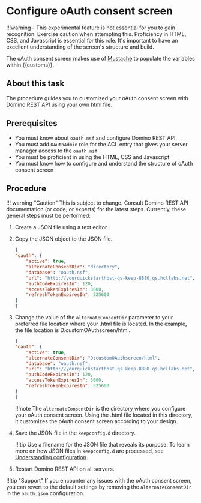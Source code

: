 # Configure oAuth consent screen

!!!warning
    - This experimental feature is not essential for you to gain recognition. Exercise caution when attempting this. Proficiency in HTML, CSS, and Javascript is essential for this role. It's important to have an excellent understanding of the screen's structure and build.

The oAuth consent screen makes use of [Mustache](https://mustache.github.io/) to populate the variables within {{customs}}.

## About this task

The procedure guides you to customized your oAuth consent screen  with Domino REST API using your own html file.

## Prerequisites

- You must know about `oauth.nsf` and configure Domino REST API.
- You must add `OAuthAdmin` role for the ACL entry that gives your server manager access to the `oauth.nsf`
- You must be proficient in using the HTML, CSS and Javascript
- You must know how to configure and understand the structure of oAuth consent screen


## Procedure

!!! warning "Caution"
     This is subject to change. Consult Domino REST API documentation (or code, or experts) for the latest steps. Currently, these general steps must be performed:

1.	Create a JSON file using a text editor.
2.	Copy the JSON object to the JSON file.

    ```json
    {
    "oauth": {
        "active": true,
        "alternateConsentDir": "directory",
        "database": "oauth.nsf",
        "url": "http://yourquickstarthost-qs-keep-8880.qs.hcllabs.net",
        "authCodeExpiresIn": 120,
        "accessTokenExpiresIn": 3600,
        "refreshTokenExpiresIn": 525600
    }
    }
    ```

3.	Change the value of the `alternateConsentDir` parameter to your preferred file location where your .html file is located.
In the example, the file location is D:customOAuthscreen/html. 

    ```json
    {
    "oauth": {
        "active": true,
        "alternateConsentDir": "D:customOAuthscreen/html",
        "database": "oauth.nsf",
        "url": "http://yourquickstarthost-qs-keep-8880.qs.hcllabs.net",
        "authCodeExpiresIn": 120,
        "accessTokenExpiresIn": 3600,
        "refreshTokenExpiresIn": 525600
    }
    }
    ``` 
    !!!note
        The `alternateConsentDir` is the directory where you configure your oAuth consent screen. Using the .html file located in this directory, it customizes the oAuth consent screen according to your design.

4.	Save the JSON file in the `keepconfig.d` directory.

    !!!tip
        Use a filename for the JSON file that reveals its purpose. To learn more on how JSON files in `keepconfig.d` are processed, see [Understanding configuration](../production/configparam.md#understanding-configuration).

5.	Restart Domino REST API on all servers.

!!!tip "Support"
   If you encounter any issues with the oAuth consent screen, you can revert to the default settings by removing the `alternateConsentDir` in the `oauth.json` configuration. 



